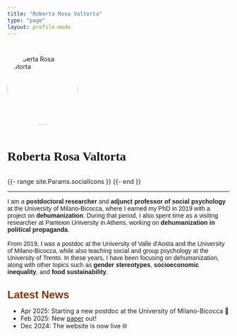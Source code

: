 ```yaml
---
title: "Roberta Rosa Valtorta"
type: "page"
layout: profile-mode
---
```


<div style="margin-top: 40px;">
  <div style="text-align: left; margin-bottom: 2rem;">
    <img src="/picture.jpeg" alt="Roberta Rosa Valtorta" style="width:160px; border-radius: 50%; margin-bottom: 1rem;">
    <h1 style="font-family: Red Hat Text;">Roberta Rosa Valtorta</h1>
  </div>

<!-- social icons -->
  <div class="social-icons">
    {{- range site.Params.socialIcons }}
      <a href="{{ .url | safeURL }}" target="_blank" rel="noopener noreferrer" title="{{ .name }}">
        <i class="fab fa-{{ lower .name }}"></i>
      </a>
    {{- end }}
  </div>
</div>


------------------------------------------------------------------------

  <p style="font-family: 'Red Hat Text', sans-serif;">
    I am a <strong>postdoctoral researcher</strong> and <strong>adjunct professor of social psychology</strong> at the University of Milano-Bicocca, where I earned my PhD in 2019 with a project on <strong>dehumanization</strong>. During that period, I also spent time as a visiting researcher at Panteion University in Athens, working on <strong>dehumanization in political propaganda</strong>. <br><br> 
    From 2019, I was a postdoc at the University of Valle d'Aosta and the University of Milano-Bicocca, while also teaching social and group psychology at the University of Trento. In these years, I have been focusing on dehumanization, along with other topics such as <strong>gender stereotypes</strong>, <strong>socioeconomic inequality</strong>, and <strong>food sustainability</strong>. <br><br>
  </p>

  <span style="color: #8A3502; font-family: 'Red Hat Text', sans-serif; font-size: 24px; font-weight: bold; margin-bottom: 0;">Latest News</span>

  <ul class="news-list post-content" style="padding-left: 30px; margin-top: 0; margin-bottom: 30px;">
    <li>Apr 2025: Starting a new postdoc at the University of Milano-Bicocca 🚀</li>
    <li>Feb 2025: New <a href="publications/identity-and-inequality/">paper</a> out!</li>
    <li>Dec 2024: The website is now live 🌐</li>
  </ul>
</div>


